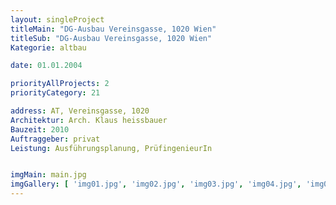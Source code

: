 ```yaml
---
layout: singleProject
titleMain: "DG-Ausbau Vereinsgasse, 1020 Wien"
titleSub: "DG-Ausbau Vereinsgasse, 1020 Wien"
Kategorie: altbau

date: 01.01.2004

priorityAllProjects: 2
priorityCategory: 21

address: AT, Vereinsgasse, 1020
Architektur: Arch. Klaus heissbauer
Bauzeit: 2010
Auftraggeber: privat
Leistung: Ausführungsplanung, PrüfingenieurIn


imgMain: main.jpg
imgGallery: [ 'img01.jpg', 'img02.jpg', 'img03.jpg', 'img04.jpg', 'img05.jpg']
---
```

